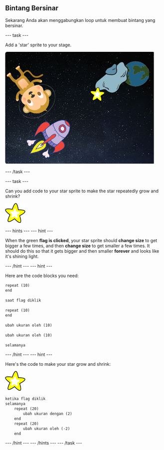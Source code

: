 ## Bintang Bersinar

Sekarang Anda akan menggabungkan loop untuk membuat bintang yang bersinar.

\--- task \---

Add a 'star' sprite to your stage.

![Adding a star sprite](images/space-star-sprite.png)

\--- /task \---

\--- task \---

Can you add code to your star sprite to make the star repeatedly grow and shrink?

![Testing a shining star](images/sprite-star.png)

\--- hints \--- \--- hint \---

When the green **flag is clicked**, your star sprite should **change size** to get bigger a few times, and then **change size** to get smaller a few times. It should do this so that it gets bigger and then smaller **forever** and looks like it's shining light.

\--- /hint \--- \--- hint \---

Here are the code blocks you need:

```blocks3
repeat (10)
end

saat flag diklik

repeat (10)
end

ubah ukuran oleh (10)

ubah ukuran oleh (10)

selamanya
```

\--- /hint \--- \--- hint \---

Here's the code to make your star grow and shrink:

![Star sprite](images/sprite-star.png)

```blocks3
ketika flag diklik
selamanya
    repeat (20)
        ubah ukuran dengan (2)
    end
    repeat (20)
        ubah ukuran oleh (-2)
    end

```

\--- /hint \--- \--- /hints \--- \--- /task \---